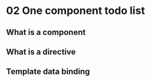 # 02 One component todo list

## What is a component

## What is a directive

## Template data binding